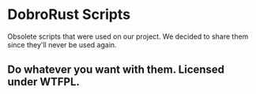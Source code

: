 # DobroRust Scripts

Obsolete scripts that were used on our project.
We decided to share them since they'll never be used again.

Do whatever you want with them.
Licensed under WTFPL.
--
